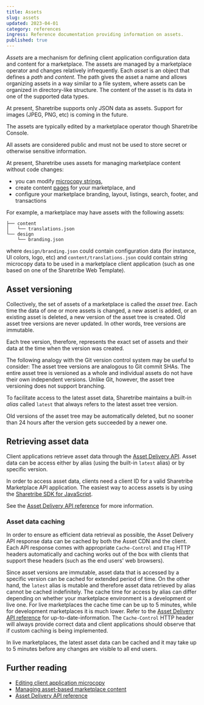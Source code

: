 ```yaml
---
title: Assets
slug: assets
updated: 2023-04-01
category: references
ingress: Reference documentation providing information on assets.
published: true
---
```


_Assets_ are a mechanism for defining client application configuration
data and content for a marketplace. The assets are managed by a
marketplace operator and changes relatively infrequently. Each _asset_
is an object that defines a _path_ and _content_. The path gives the
asset a name and allows organizing assets in a way similar to a file
system, where assets can be organized in directory-like structure. The
content of the asset is its data in one of the supported data types.

At present, Sharetribe supports only JSON data as assets. Support for
images (JPEG, PNG, etc) is coming in the future.

The assets are typically edited by a marketplace operator though
Sharetribe Console.

<warning>

All assets are considered public and must not be used to store secret or
otherwise sensitive information.

</warning>

At present, Sharetribe uses assets for managing marketplace content
without code changes:

- you can modify [microcopy strings](/concepts/microcopy/),
- create content [pages](/concepts/content-management/) for your
  marketplace, and
- configure your marketplace branding, layout, listings, search, footer,
  and transactions

For example, a marketplace may have assets with the following assets:

```shell
├── content
│   └── translations.json
└── design
    └── branding.json
```

where `design/branding.json` could contain configuration data (for
instance, UI colors, logo, etc) and `content/translations.json` could
contain string microcopy data to be used in a marketplace client
application (such as one based on one of the Sharetribe Web Template).

## Asset versioning

Collectively, the set of assets of a marketplace is called the _asset
tree_. Each time the data of one or more assets is changed, a new asset
is added, or an existing asset is deleted, a new version of the asset
tree is created. Old asset tree versions are never updated. In other
words, tree versions are immutable.

Each tree version, therefore, represents the exact set of assets and
their data at the time when the version was created.

The following analogy with the Git version control system may be useful
to consider: The asset tree versions are analogous to Git commit SHAs.
The entire asset tree is versioned as a whole and individual assets do
not have their own independent versions. Unlike Git, however, the asset
tree versioning does not support branching.

To facilitate access to the latest asset data, Sharetribe maintains a
built-in _alias_ called `latest` that always refers to the latest asset
tree version.

<info>

Old versions of the asset tree may be automatically deleted, but no
sooner than 24 hours after the version gets succeeded by a newer one.

</info>

## Retrieving asset data

Client applications retrieve asset data through the
[Asset Delivery API](https://www.sharetribe.com/api-reference/asset-delivery-api.html).
Asset data can be access either by alias (using the built-in `latest`
alias) or by specific version.

In order to access asset data, clients need a client ID for a valid
Sharetribe Marketplace API application. The easiest way to access assets
is by using the
[Sharetribe SDK for JavaScript](/concepts/js-sdk/#flex-sdk-for-javascript).

See the
[Asset Delivery API reference](https://www.sharetribe.com/api-reference/asset-delivery-api.html)
for more information.

### Asset data caching

In order to ensure as efficient data retrieval as possible, the Asset
Delivery API response data can be cached by both the Asset CDN and the
client. Each API response comes with appropriate `Cache-Control` and
`ETag` HTTP headers automatically and caching works out of the box with
clients that support these headers (such as the end users' web
browsers).

Since asset versions are immutable, asset data that is accessed by a
specific version can be cached for extended period of time. On the other
hand, the `latest` alias is mutable and therefore asset data retrieved
by alias cannot be cached indefinitely. The cache time for access by
alias can differ depending on whether your marketplace environment is a
development or live one. For live marketplaces the cache time can be up
to 5 minutes, while for development marketplaces it is much lower. Refer
to the
[Asset Delivery API reference](https://www.sharetribe.com/api-reference/asset-delivery-api.html)
for up-to-date-information. The `Cache-Control` HTTP header will always
provide correct data and client applications should observe that if
custom caching is being implemented.

<info>

In live marketplaces, the latest asset data can be cached and it may
take up to 5 minutes before any changes are visible to all end users.

</info>

## Further reading

- [Editing client application microcopy](/concepts/microcopy/)
- [Managing asset-based marketplace content](/concepts/content-management/)
- [Asset Delivery API reference](https://www.sharetribe.com/api-reference/asset-delivery-api.html)

